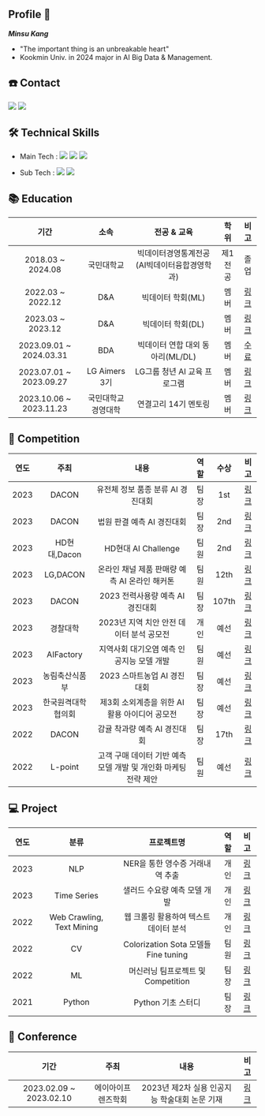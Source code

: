 ## Profile 👋
***Minsu Kang***
* "The important thing is an unbreakable heart"
* Kookmin Univ. in 2024 major in AI Big Data & Management.



## ☎️ Contact

 <img src="https://img.shields.io/badge/daro980722@gmail.com-D14836?style=flat&logo=Gmail&logoColor=white"/> <img src="https://img.shields.io/badge/daro98@naver.com-03C75A?style=flat&logo=Naver&logoColor=white"/>

</a>


## 🛠 Technical Skills
 * Main Tech :  <img src="https://img.shields.io/badge/Python-3776AB?style=flat&logo=Python&logoColor=white"/> <img src="https://img.shields.io/badge/PyTorch-EE4C2C?style=flat&logo=PyTorch&logoColor=white"/> <img src="https://img.shields.io/badge/Jupyter-F37626?style=flat&logo=Jupyter&logoColor=white"/> 

 * Sub Tech :  <img src="https://img.shields.io/badge/SQL-4479A1?style=flat&logo=MySQL&logoColor=white"/> <img src="https://img.shields.io/badge/TensorFlow-FF6F00?style=flat&logo=TensorFlow&logoColor=white"/> 

    
## 📚 Education

| 기간 | 소속 | 전공 & 교육 | 학위 | 비고 |
| :------: | :------: | :------: | :------: | :------: |
| 2018.03 ~ 2024.08 | 국민대학교  | 빅데이터경영통계전공(AI빅데이터융합경영학과) | 제1전공 | 졸업 |
| 2022.03 ~ 2022.12 | D&A | 빅데이터 학회(ML) | 멤버 | [링크](https://github.com/Minsu5452/D.A_ML)|
| 2023.03 ~ 2023.12 | D&A | 빅데이터 학회(DL) | 멤버 | [링크](https://github.com/Minsu5452/D.A_DL)|
| 2023.09.01 ~ 2024.03.31 | BDA | 빅데이터 연합 대외 동아리(ML/DL) | 멤버 | [수료](https://www.notion.so/7-68135c4f4689480082811b5fc453332e) |
| 2023.07.01 ~ 2023.09.27 | LG Aimers 3기 | LG그룹 청년 AI 교육 프로그램 | 멤버 | [링크](https://github.com/Minsu5452/Minsu5452/blob/main/LG%20AI.pdf) |
| 2023.10.06 ~ 2023.11.23 | 국민대학교 경영대학 | 연결고리 14기 멘토링 | 멤버 | [링크](https://github.com/Minsu5452/Mentor_Mentee) |
    

## 🏅 Competition
| 연도 | 주최 | 내용 | 역할 | 수상 | 비고 | 
| :------: | :------: | :------: | :------: | :------: | :------: |
| 2023 | DACON | 유전체 정보 품종 분류 AI 경진대회 | 팀장 | 1st | [링크](https://github.com/Minsu5452/Genomic_Data_Breed_Classification) |
| 2023 | DACON | 법원 판결 예측 AI 경진대회 | 팀장 | 2nd | [링크](https://github.com/Minsu5452/Court_Judgment_Prediction) |
| 2023 | HD현대,Dacon | HD현대 AI Challenge | 팀원 | 2nd | [링크](https://github.com/Minsu5452/HD_Hyundai_AI_Challenge) |
| 2023 | LG,DACON | 온라인 채널 제품 판매량 예측 AI 온라인 해커톤 | 팀원 | 12th | [링크](https://github.com/Minsu5452/Online_Product_Sales_Prediction) |
| 2023 | DACON | 2023 전력사용량 예측 AI 경진대회 | 팀장 | 107th | [링크](https://github.com/Minsu5452/Power_Consumption_Forecasting) |
| 2023 | 경찰대학 | 2023년 지역 치안 안전 데이터 분석 공모전 | 개인 | 예선 | [링크](https://github.com/Minsu5452/Traffic_Accident_Prediction) |
| 2023 | AIFactory | 지역사회 대기오염 예측 인공지능 모델 개발 | 팀원 | 예선 | [링크](https://github.com/Minsu5452/Air_Pollution_Forecasting) |
| 2023 | 농림축산식품부 | 2023 스마트농업 AI 경진대회 | 팀장 | 예선 | [링크](https://github.com/Minsu5452/Smart_Agriculture) |
| 2023 | 한국원격대학협의회 | 제3회 소외계층을 위한 AI활용 아이디어 공모전 | 팀장 | 예선 | [링크](https://github.com/Minsu5452/Supporting_Marginalized_Communities) |
| 2022 | DACON | 감귤 착과량 예측 AI 경진대회 | 팀장 | 17th | [링크](https://github.com/Minsu5452/Citrus_Yield_Prediction) |
| 2022 | L-point | 고객 구매 데이터 기반 예측 모델 개발 및 개인화 마케팅 전략 제안 | 팀원 | 예선 | [링크](https://github.com/Minsu5452/L-point) |



## 💻  Project

| 연도 | 분류 | 프로젝트명 | 역할 | 비고 |
| :------: | :------: | :------: | :------: | :------: |
| 2023 | NLP | NER을 통한 영수증 거래내역 추출 | 개인 | [링크](https://github.com/Minsu5452/Receipt_Data_NER) |
| 2023 | Time Series | 샐러드 수요량 예측 모델 개발 | 개인 | [링크](https://github.com/Minsu5452/Time_Series_Forecasting) |
| 2022 | Web Crawling, Text Mining | 웹 크롤링 활용하여 텍스트 데이터 분석 | 개인 | [링크](https://github.com/Minsu5452/Text_Mining) |
| 2022 | CV | Colorization Sota 모델들 Fine tuning | 팀원 | [링크](https://github.com/Minsu5452/Deep_Learning) |
| 2022 | ML | 머신러닝 팀프로젝트 및 Competition | 팀장 | [링크](https://github.com/Minsu5452/Machine_Learning) |
| 2021 | Python | Python 기초 스터디 | 팀장 | [링크](https://github.com/Minsu5452/Python_study) |


## 📔 Conference 

| 기간 | 주최 | 내용 | 비고 |
| :------: | :------: | :------: | :------: |
| 2023.02.09 ~ 2023.02.10 | 에이아이프렌즈학회 | 2023년 제2차 실용 인공지능 학술대회 논문 기재 | [링크](https://github.com/Minsu5452/AAiCON2023) |


